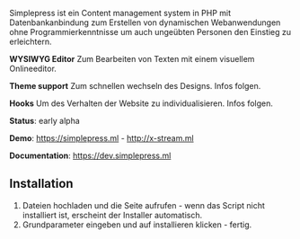 Simplepress ist ein Content management system in PHP mit Datenbankanbindung zum Erstellen von dynamischen Webanwendungen ohne Programmierkenntnisse um auch ungeübten Personen den Einstieg zu erleichtern.

**WYSIWYG Editor** Zum Bearbeiten von Texten mit einem visuellem Onlineeditor.

**Theme support** Zum schnellen wechseln des Designs. Infos folgen.

**Hooks** Um des Verhalten der Website zu individualisieren. Infos folgen.

**Status**: early alpha

**Demo**: https://simplepress.ml - http://x-stream.ml 

**Documentation**: https://dev.simplepress.ml

Installation
---------------------------

1. Dateien hochladen und die Seite aufrufen - wenn das Script nicht installiert ist, erscheint der Installer automatisch.
2. Grundparameter eingeben und auf installieren klicken - fertig.
